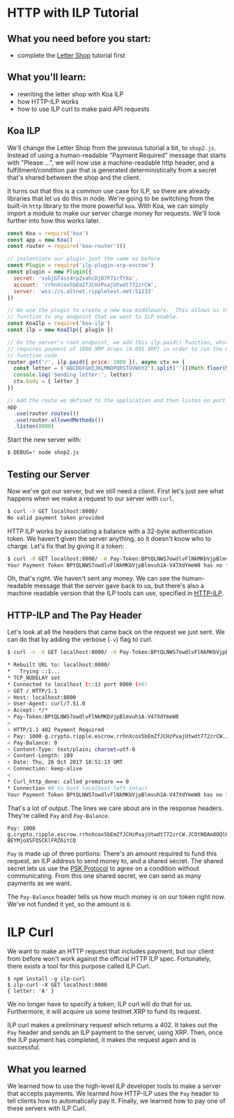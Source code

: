 # HTTP with ILP Tutorial

## What you need before you start:

* complete the [Letter Shop](./letter-shop) tutorial first

## What you'll learn:

* rewriting the letter shop with Koa ILP
* how HTTP-ILP works
* how to use ILP curl to make paid API requests

## Koa ILP

We'll change the Letter Shop from the previous tutorial a bit, to `shop2.js`. Instead of
using a human-readable "Payment Required" message that starts with "Please ...", we will
now use a machine-readable http header, and a fulfillment/condition pair that is generated
deterministically from a secret that's shared between the shop and the client.

It turns out that this is a common use case for ILP, so there are already libraries that
let us do this in node. We're going to be switching from the built-in `http` library to
the more powerful `koa`. With Koa, we can simply import a module to make our server charge
money for requests. We'll look further into how this works later.

```js
const Koa = require('koa')
const app = new Koa()
const router = require('koa-router')()

// instantiate our plugin just the same as before
const Plugin = require('ilp-plugin-xrp-escrow')
const plugin = new Plugin({
  secret: 'ssGjGT4sz4rp2xahcDj87P71rTYXo',
  account: 'rrhnXcox5bEmZfJCHzPxajUtwdt772zrCW',
  server: 'wss://s.altnet.rippletest.net:51233'
})

// We use the plugin to create a new koa middleware.  This allows us to add a
// function to any endpoint that we want to ILP enable.
const KoaIlp = require('koa-ilp')
const ilp = new KoaIlp({ plugin })

// On the server's root endpoint, we add this ilp.paid() function, which
// requires payment of 1000 XRP drops (0.001 XRP) in order to run the main
// function code
router.get('/', ilp.paid({ price: 1000 }), async ctx => {
  const letter = ('ABCDEFGHIJKLMNOPQRSTUVWXYZ').split('')[(Math.floor(Math.random() * 26))]
  console.log('Sending letter:', letter)
  ctx.body = { letter }
})

// Add the route we defined to the application and then listen on port 8000.
app
  .use(router.routes())
  .use(router.allowedMethods())
  .listen(8000)
```

Start the new server with:

```sh
$ DEBUG=* node shop2.js
```

## Testing our Server

Now we've got our server, but we still need a client. First let's just see what happens when
we make a request to our server with `curl`.

```sh
$ curl -X GET localhost:8000/
No valid payment token provided
```

HTTP ILP works by associating a balance with a 32-byte authentication token. We
haven't given the server anything, so it doesn't know who to charge. Let's fix
that by giving it a token:

```sh
$ curl -X GET localhost:8000/ -H Pay-Token:BPtQLNWS7owdlvFlNkMKbVjpBlmvuh1A-V47XdYmeW8
Your Payment Token BPtQLNWS7owdlvFlNkMKbVjpBlmvuh1A-V47XdYmeW8 has no funds available. It needs at least 1000
```

Oh, that's right. We haven't sent any money. We can see the human-readable
message that the server gave back to us, but there's also a machine readable
version that the ILP tools can use, specified in [HTTP-ILP](https://github.com/interledger/rfcs/blob/58d8dcb015b160a381313126fa3065c64406db05/0014-http-ilp/0014-http-ilp.md#http-ilp).

## HTTP-ILP and The Pay Header

Let's look at all the headers that came back on the request we just sent.
We can do that by adding the verbose (`-v`) flag to curl.

```sh
$ curl -v -X GET localhost:8000/ -H Pay-Token:BPtQLNWS7owdlvFlNkMKbVjpBlmvuh1A-V47XdYmeW8

* Rebuilt URL to: localhost:8000/
*   Trying ::1...
* TCP_NODELAY set
* Connected to localhost (::1) port 8000 (#0)
> GET / HTTP/1.1
> Host: localhost:8000
> User-Agent: curl/7.51.0
> Accept: */*
> Pay-Token:BPtQLNWS7owdlvFlNkMKbVjpBlmvuh1A-V47XdYmeW8
>
< HTTP/1.1 402 Payment Required
< Pay: 1000 g.crypto.ripple.escrow.rrhnXcox5bEmZfJCHzPxajUtwdt772zrCW.JCOtNQAm8OQlKPHR8dMeJixwfDXdpEQJw BEYMjoXSFQSCKlFRZ6itCQ
< Pay-Balance: 0
< Content-Type: text/plain; charset=utf-8
< Content-Length: 109
< Date: Thu, 26 Oct 2017 18:51:13 GMT
< Connection: keep-alive
<
* Curl_http_done: called premature == 0
* Connection #0 to host localhost left intact
Your Payment Token BPtQLNWS7owdlvFlNkMKbVjpBlmvuh1A-V47XdYmeW8 has no funds available. It needs at least 1000%
```

That's a lot of output. The lines we care about are in the response headers.
They're called `Pay` and `Pay-Balance`.

```
Pay: 1000 g.crypto.ripple.escrow.rrhnXcox5bEmZfJCHzPxajUtwdt772zrCW.JCOtNQAm8OQlKPHR8dMeJixwfDXdpEQJw BEYMjoXSFQSCKlFRZ6itCQ
```

`Pay` is made up of three portions: There's an amount required to fund this
request, an ILP address to send money to, and a shared secret. The shared
secret lets us use the [PSK
Protocol](https://github.com/interledger/rfcs/blob/master/0016-pre-shared-key/0016-pre-shared-key.md#pre-shared-key-transport-protocol-psk)
to agree on a condition without communicating.  From this one shared secret, we
can send as many payments as we want.

The `Pay-Balance` header tells us how much money is on our token right now.
We've not funded it yet, so the amount is `0`.

# ILP Curl

We want to make an HTTP request that includes payment, but our client from
before won't work against the official HTTP ILP spec. Fortunately, there exists
a tool for this purpose called ILP Curl.

```
$ npm install -g ilp-curl
$ ilp-curl -X GET localhost:8000
{ letter: 'A' }
```

We no longer have to specify a token; ILP curl will do that for us.
Furthermore, it will acquire us some testnet XRP to fund its request.

ILP curl makes a preliminary request which returns a 402. It takes out the
`Pay` header and sends an ILP payment to the server, using XRP. Then, once the
ILP payment has completed, it makes the request again and is successful.

## What you learned

We learned how to use the high-level ILP developer tools to make a server that
accepts payments.  We learned how HTTP-ILP uses the `Pay` header to tell
clients how to automatically pay it.  Finally, we learned how to pay one of
these servers with ILP Curl.
